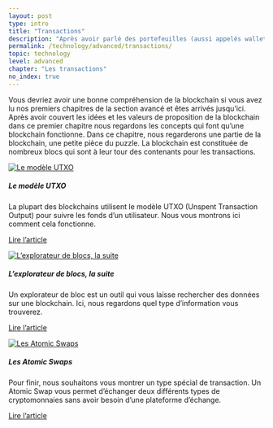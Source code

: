 ```yaml
---
layout: post
type: intro
title: "Transactions"
description: "Après avoir parlé des portefeuilles (aussi appelés wallets en français), les interfaces que vous utilisez pour créer des transactions, nous regarderons de plus près ce que sont les transactions et comment elles fonctionnent."
permalink: /technology/advanced/transactions/
topic: technology
level: advanced
chapter: "Les transactions"
no_index: true
---
```


Vous devriez avoir une bonne compréhension de la blockchain si vous avez lu nos premiers chapitres de la section avancé et êtes arrivés jusqu’ici. Après avoir couvert les idées et les valeurs de proposition de la blockchain dans ce premier chapitre nous regardons les concepts qui font qu’une blockchain fonctionne. Dans ce chapitre, nous regarderons une partie de la blockchain, une petite pièce du puzzle. La blockchain est constituée de nombreux blocs qui sont à leur tour des contenants pour les transactions.

<div class="row mt-5">
    <div class="col-md-3">
        <a href="{{ site.baseurl }}{% post_url /technology/advanced/2021-04-02-the-utxo-model %}">
            <img src="/assets/post_files/technology/advanced/4.0-transactions/utxo.svg" alt="Le modèle UTXO" />
        </a>
    </div>
    <div class="col-md-9">
        <h5 class="intro-article-title">Le modèle UTXO</h5>
        <p class="mb-1">
            La plupart des blockchains utilisent le modèle UTXO (Unspent Transaction Output) pour suivre les fonds d’un utilisateur. Nous vous montrons ici comment cela fonctionne.
        </p>
        <p class="mb-0">
            <a class="font-weight-bold" href="{{ site.baseurl }}{% post_url /technology/advanced/2021-04-02-the-utxo-model %}">Lire l’article</a>
        </p>
    </div>
</div>

<div class="row mt-5">
    <div class="col-md-3">
        <a href="{{ site.baseurl }}{% post_url /technology/advanced/2021-04-03-block-explorer-continued %}">
            <img src="/assets/post_files/technology/advanced/4.0-transactions/block_explorer.svg" alt="L’explorateur de blocs, la suite" />
        </a>
    </div>
    <div class="col-md-9">
        <h5 class="intro-article-title">L’explorateur de blocs, la suite</h5>
        <p class="mb-1">
            Un explorateur de bloc est un outil qui vous laisse rechercher des données sur une blockchain. Ici, nous regardons quel type d’information vous trouverez.
        </p>
        <p class="mb-0">
            <a class="font-weight-bold" href="{{ site.baseurl }}{% post_url /technology/advanced/2021-04-03-block-explorer-continued %}">Lire l’article</a>
        </p>
    </div>
</div>

<div class="row mt-5">
    <div class="col-md-3">
        <a href="{{ site.baseurl }}{% post_url /technology/advanced/2021-04-04-atomic-swaps %}">
            <img src="/assets/post_files/technology/advanced/4.0-transactions/atomic_swaps.svg" alt="Les Atomic Swaps" />
        </a>
    </div>
    <div class="col-md-9">
        <h5 class="intro-article-title">Les Atomic Swaps</h5>
        <p class="mb-1">
            Pour finir, nous souhaitons vous montrer un type spécial de transaction. Un Atomic Swap vous permet d’échanger deux différents types de cryptomonnaies sans avoir besoin d’une plateforme d’échange.
        </p>
        <p class="mb-0">
            <a class="font-weight-bold" href="{{ site.baseurl }}{% post_url /technology/advanced/2021-04-04-atomic-swaps %}">Lire l’article</a>
        </p>
    </div>
</div>
